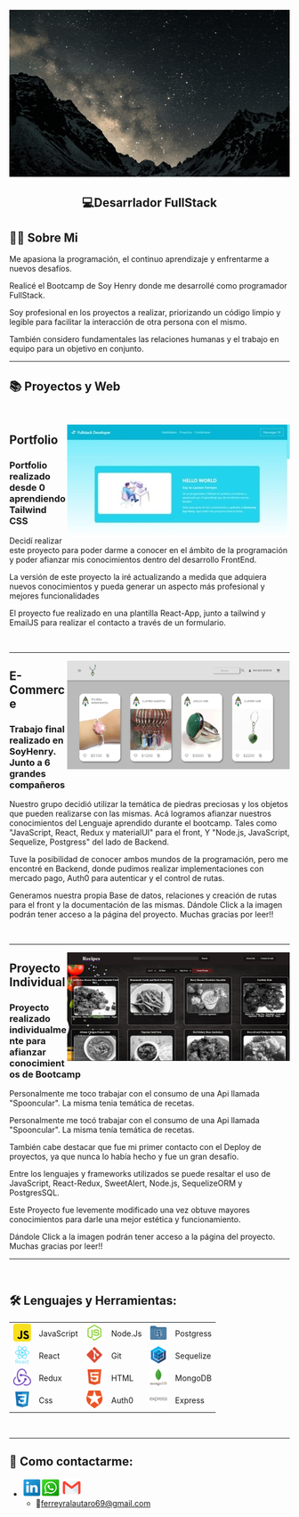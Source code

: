 <p>
<a >
<img height="300px" width="100%" src="./assets/holaMundo-dev.gif"/>
</a>
</p>

<h2 align="center">
  💻Desarrlador FullStack
</h2>


## **🧑🏾 Sobre Mi**

<p>
Me apasiona la programación, el continuo aprendizaje y enfrentarme a nuevos desafíos.

Realicé el Bootcamp de Soy Henry donde me desarrollé como programador FullStack.

Soy profesional en los proyectos a realizar, priorizando un código limpio y legible para facilitar la interacción de otra persona con el mismo.

También considero fundamentales las relaciones humanas y el trabajo en equipo para un objetivo en conjunto.

</p>

---


## **📚 Proyectos y Web**

&nbsp;

<a href="https://portfolio-qv0y1d4tx-ferreyralautaro.vercel.app/">
<img src="./images/Portfolio.jpg" alt="Portfolio Lautaro Ferreyra"  align="right">     
</a>

## Portfolio

<p width='40%' height="100%"align="rigth"> 
    <h3>Portfolio realizado desde 0 aprendiendo Tailwind CSS</h3>
    Decidí realizar este proyecto para poder darme a conocer en el ámbito de la programación y poder afianzar mis conocimientos dentro del desarrollo FrontEnd.
    <p>La versión de este proyecto la iré actualizando a medida que adquiera nuevos conocimientos y pueda generar un aspecto más profesional y mejores funcionalidades</p>
    <p>El proyecto fue realizado en una plantilla React-App, junto a tailwind y EmailJS para realizar el contacto a través de un formulario.</p>
 </p

&nbsp;&nbsp;

---

<a href="https://frontend-pf-g1.vercel.app/">
<img src="./images/HenryEcommerce.jpg" alt="E-commerce HenryDiamonds"  align="right">     
</a>

## E-Commerce

<p width='40%' height="100%"align="rigth"> 
    <h3>Trabajo final realizado en SoyHenry. Junto a 6 grandes compañeros</h3>
    Nuestro grupo decidió utilizar la temática de piedras preciosas y los objetos que pueden realizarse con las mismas. Acá logramos afianzar nuestros conocimientos del Lenguaje aprendido durante el bootcamp. Tales como "JavaScript, React, Redux y materialUI" para el front, Y "Node.js, JavaScript, Sequelize, Postgress" del lado de Backend.
    <p>Tuve la posibilidad de conocer ambos mundos de la programación, pero me encontré en Backend, donde pudimos realizar implementaciones con mercado pago, Auth0 para autenticar y el control de rutas.</p>
    <p>Generamos nuestra propia Base de datos, relaciones y creación de rutas para el front y la documentación de las mismas. Dándole Click a la imagen podrán tener acceso a la página del proyecto. Muchas gracias por leer!!</p>
 </p>

&nbsp;&nbsp;

---

<a href="https://pi-food-sigma.vercel.app/">
<img src="./images/HenryProyIndividual.jpg" alt="Proyecto Individual Spooncular"  align="right">     
</a>

## Proyecto Individual

<p width='40%' height="100%"align="rigth"> 
    <h3>Proyecto realizado individualmente para afianzar conocimientos de Bootcamp</h3>
    Personalmente me toco trabajar con el consumo de una Api llamada "Spooncular". La misma tenia temática de recetas.
    <p>Personalmente me tocó trabajar con el consumo de una Api llamada "Spooncular". La misma tenía temática de recetas.</p>
    <p>También cabe destacar que fue mi primer contacto con el Deploy de proyectos, ya que nunca lo había hecho y fue un gran desafío.</p>
    <p>Entre los lenguajes y frameworks utilizados se puede resaltar el uso de JavaScript, React-Redux, SweetAlert, Node.js, SequelizeORM y PostgresSQL.</p>
    <p>Este Proyecto fue levemente modificado una vez obtuve mayores conocimientos para darle una mejor estética y funcionamiento. </p>
    Dándole Click a la imagen podrán tener acceso a la página del proyecto. Muchas gracias por leer!!</p>
 
---
&nbsp;
## **🛠 Lenguajes y Herramientas:**

<p  width='40%' align="center">

|                                       |            |                               |         |                                     |           |
| ------------------------------------- | ---------- | ----------------------------- | ------- | ----------------------------------- | --------- |
| ![javascript](./icons/javascript.png) | JavaScript | ![nodejs](./icons/nodejs.png) | Node.Js | ![postgres](./icons/postgres.png)   | Postgress |
| ![react](./icons/react.png)           | React      | ![git](./icons/git.png)       | Git     | ![sequelize](./icons/sequelize.png) | Sequelize |
| ![redux](./icons/redux.png)           | Redux      | ![html](./icons/html.png)     | HTML    | ![mongodb](./icons/mongodb.png)     | MongoDB   |
| ![css](./icons/css.png)               | Css        | ![auth0](./icons/auth0.png)   | Auth0   | ![express](./icons/express.png)     | Express   |

</p>

&nbsp;

---

## **📎 Como contactarme:**

- <a href="https://www.linkedin.com/in/lautarof-developer/" target="_blank"><img src="./icons/link.png" width="7%" /></a><a href="https://api.whatsapp.com/send?phone=3513348627" target="_blank"><img src="./icons/wsp.png" width="7%" /></a>
  <a href="mailto: ferreyralautaro69@gmail.com?" target="_blank"><img src="./icons/gmail.png" width="7%" /></a>
  - 📧ferreyralautaro69@gmail.com
